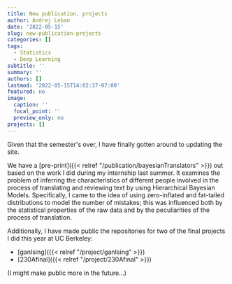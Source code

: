 ```yaml
---
title: New publication, projects
author: Andrej Leban
date: '2022-05-15'
slug: new-publication-projects
categories: []
tags:
  - Statistics
  - Deep Learning
subtitle: ''
summary: ''
authors: []
lastmod: '2022-05-15T14:02:37-07:00'
featured: no
image:
  caption: ''
  focal_point: ''
  preview_only: no
projects: []
---
```


Given that the semester's over, I have finally gotten around to updating the site.  

We have a [pre-print]({{< relref "/publication/bayesianTranslators" >}}) out based on the work I did during my internship last summer.
It examines the problem of inferring the characteristics of different people involved in the process of translating and 
reviewing text by using Hierarchical Bayesian Models. Specifically, I came to the idea of using zero-inflated and fat-tailed
distributions to model the number of mistakes; this was influenced both by the statistical properties of the raw data
and by the peculiarities of the process of translation.  

Additionally, I have made public the repositories for two of the final projects I did this year at UC Berkeley:
* [ganIsing]({{< relref "/project/ganIsing" >}}) 
* [230Afinal]({{< relref "/project/230Afinal" >}}) 

(I might make public more in the future...)